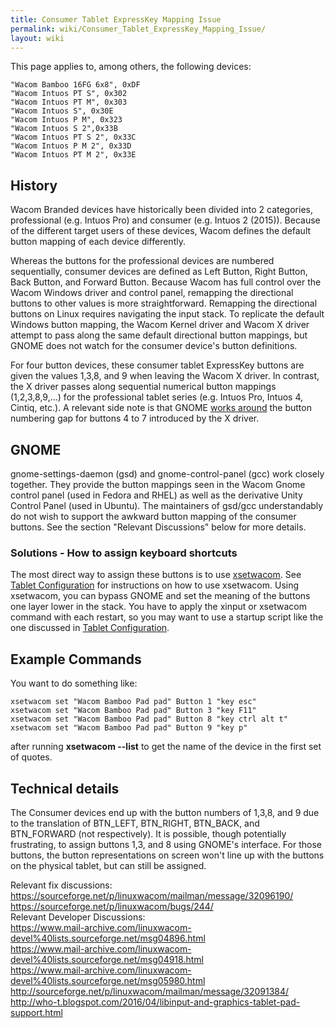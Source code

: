 ```yaml
---
title: Consumer Tablet ExpressKey Mapping Issue
permalink: wiki/Consumer_Tablet_ExpressKey_Mapping_Issue/
layout: wiki
---
```


This page applies to, among others, the following devices:

`"Wacom Bamboo 16FG 6x8", 0xDF`  
`"Wacom Intuos PT S", 0x302`  
`"Wacom Intuos PT M", 0x303`  
`"Wacom Intuos S", 0x30E`  
`"Wacom Intuos P M", 0x323`  
`"Wacom Intuos S 2",0x33B`  
`"Wacom Intuos PT S 2", 0x33C`  
`"Wacom Intuos P M 2", 0x33D`  
`"Wacom Intuos PT M 2", 0x33E`  

History
-------

Wacom Branded devices have historically been divided into 2 categories,
professional (e.g. Intuos Pro) and consumer (e.g. Intuos 2 (2015)).
Because of the different target users of these devices, Wacom defines
the default button mapping of each device differently.

Whereas the buttons for the professional devices are numbered
sequentially, consumer devices are defined as Left Button, Right Button,
Back Button, and Forward Button. Because Wacom has full control over the
Wacom Windows driver and control panel, remapping the directional
buttons to other values is more straightforward. Remapping the
directional buttons on Linux requires navigating the input stack. To
replicate the default Windows button mapping, the Wacom Kernel driver
and Wacom X driver attempt to pass along the same default directional
button mappings, but GNOME does not watch for the consumer device's
button definitions.

For four button devices, these consumer tablet ExpressKey buttons are
given the values 1,3,8, and 9 when leaving the Wacom X driver. In
contrast, the X driver passes along sequential numerical button mappings
(1,2,3,8,9,...) for the professional tablet series (e.g. Intuos Pro,
Intuos 4, Cintiq, etc.). A relevant side note is that GNOME [works
around](https://git.gnome.org/browse/gnome-settings-daemon/tree/plugins/wacom/gsd-wacom-device.c#n2047)
the button numbering gap for buttons 4 to 7 introduced by the X driver.

GNOME
-----

gnome-settings-daemon (gsd) and gnome-control-panel (gcc) work closely
together. They provide the button mappings seen in the Wacom Gnome
control panel (used in Fedora and RHEL) as well as the derivative Unity
Control Panel (used in Ubuntu). The maintainers of gsd/gcc
understandably do not wish to support the awkward button mapping of the
consumer buttons. See the section "Relevant Discussions" below for more
details.

### Solutions - How to assign keyboard shortcuts

The most direct way to assign these buttons is to use
[xsetwacom](xsetwacom "wikilink"). See [Tablet
Configuration](/wiki/Tablet_Configuration "wikilink") for instructions on how
to use xsetwacom. Using xsetwacom, you can bypass GNOME and set the
meaning of the buttons one layer lower in the stack. You have to apply
the xinput or xsetwacom command with each restart, so you may want to
use a startup script like the one discussed in [Tablet
Configuration](/wiki/Tablet_Configuration#Sample_Runtime_Script "wikilink").

Example Commands
----------------

You want to do something like:

`xsetwacom set "Wacom Bamboo Pad pad" Button 1 "key esc"`  
`xsetwacom set "Wacom Bamboo Pad pad" Button 3 "key F11"`  
`xsetwacom set "Wacom Bamboo Pad pad" Button 8 "key ctrl alt t"`  
`xsetwacom set "Wacom Bamboo Pad pad" Button 9 "key p"`  

after running **xsetwacom --list** to get the name of the device in the
first set of quotes.

Technical details
-----------------

The Consumer devices end up with the button numbers of 1,3,8, and 9 due
to the translation of BTN\_LEFT, BTN\_RIGHT, BTN\_BACK, and BTN\_FORWARD
(not respectively). It is possible, though potentially frustrating, to
assign buttons 1,3, and 8 using GNOME's interface. For those buttons,
the button representations on screen won't line up with the buttons on
the physical tablet, but can still be assigned.

Relevant fix discussions:  
<https://sourceforge.net/p/linuxwacom/mailman/message/32096190/>  
<https://sourceforge.net/p/linuxwacom/bugs/244/>  
Relevant Developer Discussions:  
<https://www.mail-archive.com/linuxwacom-devel%40lists.sourceforge.net/msg04896.html>  
<https://www.mail-archive.com/linuxwacom-devel%40lists.sourceforge.net/msg04918.html>  
<https://www.mail-archive.com/linuxwacom-devel%40lists.sourceforge.net/msg05980.html>  
<http://sourceforge.net/p/linuxwacom/mailman/message/32091384/>  
<http://who-t.blogspot.com/2016/04/libinput-and-graphics-tablet-pad-support.html>  
